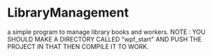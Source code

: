 # LibraryManagement
a simple program to manage library books and workers.
NOTE : YOU SHOULD MAKE A DIRECTORY CALLED "wpf_start" AND PUSH THE PROJECT IN THAT THEN COMPILE IT TO WORK.
